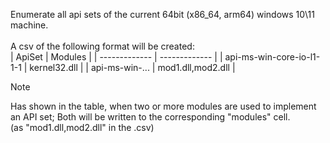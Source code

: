 Enumerate all api sets of the current 64bit (x86_64, arm64) windows 10\11 machine. <br /><br />
A csv of the following format will be created: <br />
| ApiSet  | Modules |
| ------------- | ------------- |
| api-ms-win-core-io-l1-1-1  | kernel32.dll  |
| api-ms-win-...  | mod1.dll,mod2.dll  |

> [!NOTE]
> Has shown in the table, when two or more modules are used to implement an API set; Both will be written to the corresponding "modules" cell. <br /> (as "mod1.dll,mod2.dll" in the .csv)
